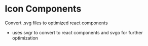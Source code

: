 # Icon Components

Convert .svg files to optimized react components

- uses svgr to convert to react components and svgo for further optimization
